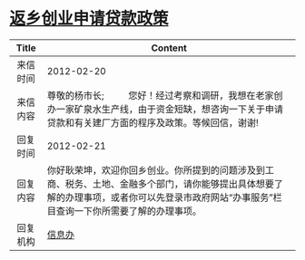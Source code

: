 # <a href="http://www.shangluo.gov.cn/zmhd/ldxxxx.jsp?urltype=leadermail.LeaderMailContentUrl&wbtreeid=1112&leadermailid=1073">返乡创业申请贷款政策</a>
| Title |                                             Content                                             |
|:-----:|-------------------------------------------------------------------------------------------------|
| 来信时间  | 2012-02-20                                                                                      |
| 来信内容  | 尊敬的杨市长;          您好！经过考察和调研，我想在老家创办一家矿泉水生产线，由于资金短缺，想咨询一下关于申请贷款和有关建厂方面的程序及政策。等候回信，谢谢!            |
| 回复时间  | 2012-02-21                                                                                      |
| 回复内容  | 你好耿荣坤，欢迎你回乡创业。你所提到的问题涉及到工商、税务、土地、金融多个部门，请你能够提出具体想要了解的办理事项，或者你可以先登录市政府网站“办事服务”栏目查询一下你所需要了解的办理事项。 |
| 回复机构  | <a href="../../category/agencies/信息办.md">信息办</a>                                                |
